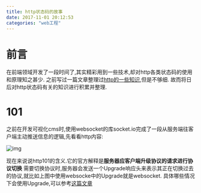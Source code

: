 ```yaml
---
title: http状态码的故事
date: 2017-11-01 20:12:53
categories: "web工程"
---
```


# **前言**
在前端领域开发了一段时间了,其实精彩用到一些技术,却对http各类状态码的使用和原理知之甚少.
之前写过一篇文章整理过[http的一些知识](http://blog.csdn.net/mevicky/article/details/46558225),但是不够细.
故而将日后对http状态码有关的知识进行积累并整理.

# **101**
之前在开发可视化cms时,使用websocket的库socket.io完成了一段从服务端往客户端主动推送信息的逻辑,先看看http内容:

![img](../http状态码的故事/1.png)

现在来说说http101的含义.它的官方解释是**服务器应客户端升级协议的请求进行协议切换** 
需要切换协议时,服务器会发送一个Upgrade响应头来表示其正在切换过去的协议,就比如上图中使用websocke中的Upgrade就是websocket.
具体哪些情况下会使用Upgrade,可以参考[这篇文章](https://developer.mozilla.org/en-US/docs/Web/HTTP/Protocol_upgrade_mechanism)


